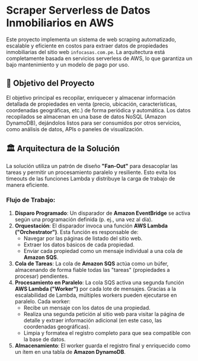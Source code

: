 # Scraper Serverless de Datos Inmobiliarios en AWS

Este proyecto implementa un sistema de web scraping automatizado, escalable y eficiente en costos para extraer datos de propiedades inmobiliarias del sitio web `infocasas.com.pe`. La arquitectura está completamente basada en servicios serverless de AWS, lo que garantiza un bajo mantenimiento y un modelo de pago por uso.

## 🎯 Objetivo del Proyecto

El objetivo principal es recopilar, enriquecer y almacenar información detallada de propiedades en venta (precio, ubicación, características, coordenadas geográficas, etc.) de forma periódica y automática. Los datos recopilados se almacenan en una base de datos NoSQL (Amazon DynamoDB), dejándolos listos para ser consumidos por otros servicios, como análisis de datos, APIs o paneles de visualización.

## 🏛️ Arquitectura de la Solución

La solución utiliza un patrón de diseño **"Fan-Out"** para desacoplar las tareas y permitir un procesamiento paralelo y resiliente. Esto evita los timeouts de las funciones Lambda y distribuye la carga de trabajo de manera eficiente.


### Flujo de Trabajo:

1.  **Disparo Programado**: Un disparador de **Amazon EventBridge** se activa según una programación definida (p. ej., una vez al día).
2.  **Orquestación**: El disparador invoca una función **AWS Lambda ("Orchestrator")**. Esta función es responsable de:
    *   Navegar por las páginas de listado del sitio web.
    *   Extraer los datos básicos de cada propiedad.
    *   Enviar cada propiedad como un mensaje individual a una cola de **Amazon SQS**.
3.  **Cola de Tareas**: La cola de **Amazon SQS** actúa como un búfer, almacenando de forma fiable todas las "tareas" (propiedades a procesar) pendientes.
4.  **Procesamiento en Paralelo**: La cola SQS activa una segunda función **AWS Lambda ("Worker")** por cada lote de mensajes. Gracias a la escalabilidad de Lambda, múltiples workers pueden ejecutarse en paralelo. Cada worker:
    *   Recibe un mensaje con los datos de una propiedad.
    *   Realiza una segunda petición al sitio web para visitar la página de detalle y extraer información adicional (en este caso, las coordenadas geográficas).
    *   Limpia y formatea el registro completo para que sea compatible con la base de datos.
5.  **Almacenamiento**: El worker guarda el registro final y enriquecido como un ítem en una tabla de **Amazon DynamoDB**.

